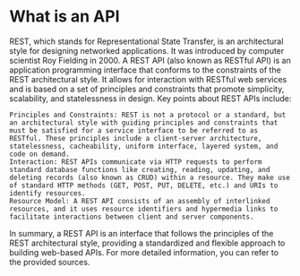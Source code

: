 # What is an API

REST, which stands for Representational State Transfer, is an architectural style for designing networked applications. It was introduced by computer scientist Roy Fielding in 2000. A REST API (also known as RESTful API) is an application programming interface that conforms to the constraints of the REST architectural style. It allows for interaction with RESTful web services and is based on a set of principles and constraints that promote simplicity, scalability, and statelessness in design. Key points about REST APIs include:

    Principles and Constraints: REST is not a protocol or a standard, but an architectural style with guiding principles and constraints that must be satisfied for a service interface to be referred to as RESTful. These principles include a client-server architecture, statelessness, cacheability, uniform interface, layered system, and code on demand.
    Interaction: REST APIs communicate via HTTP requests to perform standard database functions like creating, reading, updating, and deleting records (also known as CRUD) within a resource. They make use of standard HTTP methods (GET, POST, PUT, DELETE, etc.) and URIs to identify resources.
    Resource Model: A REST API consists of an assembly of interlinked resources, and it uses resource identifiers and hypermedia links to facilitate interactions between client and server components.

In summary, a REST API is an interface that follows the principles of the REST architectural style, providing a standardized and flexible approach to building web-based APIs. For more detailed information, you can refer to the provided sources.